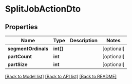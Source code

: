 # SplitJobActionDto

## Properties
Name | Type | Description | Notes
------------ | ------------- | ------------- | -------------
**segmentOrdinals** | **int[]** |  | [optional] 
**partCount** | **int** |  | [optional] 
**partSize** | **int** |  | [optional] 

[[Back to Model list]](../README.md#documentation-for-models) [[Back to API list]](../README.md#documentation-for-api-endpoints) [[Back to README]](../README.md)


